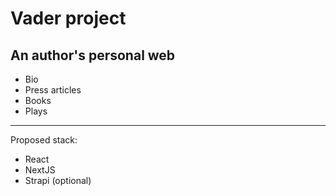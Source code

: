 #  Vader project

## An author's personal web
- Bio
- Press articles
- Books
- Plays

---
Proposed stack:
- React
- NextJS
- Strapi (optional)



